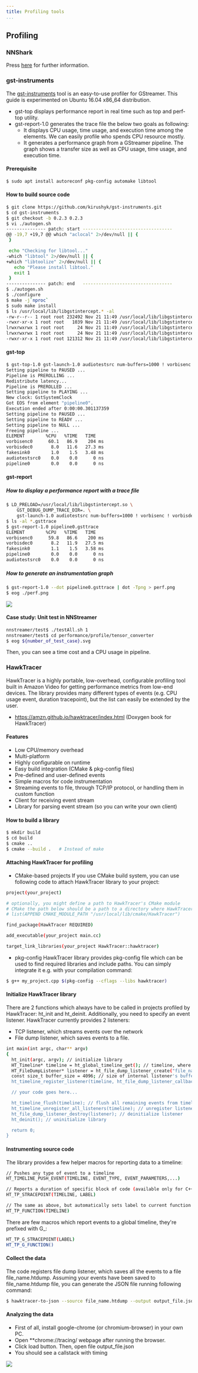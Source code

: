 ```yaml
---
title: Profiling tools
...
```


## Profiling

### NNShark

Press [here](https://github.com/nnstreamer/nnshark) for further information.

### gst-instruments
The [gst-instruments](https://github.com/kirushyk/gst-instruments) tool is an easy-to-use profiler for GStreamer.
This guide is experimented on Ubuntu 16.04 x86_64 distribution.
* gst-top displays performance report in real time such as top and perf-top utility.
* gst-report-1.0 generates the trace file the below two goals as following:
   * It displays CPU usage, time usage, and execution time among the elements. We can easily profile who spends CPU resource mostly.
   * It generates a performance graph from a GStreamer pipeline. The graph shows a transfer size as well as CPU usage, time usage, and execution time.

#### Prerequisite
```bash
$ sudo apt install autoreconf pkg-config automake libtool
```

#### How to build source code
```bash
$ git clone https://github.com/kirushyk/gst-instruments.git
$ cd gst-instruments
$ git checkout -b 0.2.3 0.2.3
$ vi ./autogen.sh
--------------- patch: start ----------------------------------
@@ -19,7 +19,7 @@ which "aclocal" 2>/dev/null || {
 }

 echo "Checking for libtool..."
-which "libtool" 2>/dev/null || {
+which "libtoolize" 2>/dev/null || {
   echo "Please install libtool."
   exit 1
 }
--------------- patch: end   ----------------------------------
$ ./autogen.sh
$ ./configure
$ make -j`nproc`
$ sudo make install
$ ls /usr/local/lib/libgstintercept.* -al
-rw-r--r-- 1 root root 232492 Nov 21 11:49 /usr/local/lib/libgstintercept.a
-rwxr-xr-x 1 root root   1039 Nov 21 11:49 /usr/local/lib/libgstintercept.la
lrwxrwxrwx 1 root root     24 Nov 21 11:49 /usr/local/lib/libgstintercept.so -> libgstintercept.so.0.0.0
lrwxrwxrwx 1 root root     24 Nov 21 11:49 /usr/local/lib/libgstintercept.so.0 -> libgstintercept.so.0.0.0
-rwxr-xr-x 1 root root 121312 Nov 21 11:49 /usr/local/lib/libgstintercept.so.0.0.0
```

#### gst-top
```bash
$ gst-top-1.0 gst-launch-1.0 audiotestsrc num-buffers=1000 ! vorbisenc ! vorbisdec ! fakesink
Setting pipeline to PAUSED ...
Pipeline is PREROLLING ...
Redistribute latency...
Pipeline is PREROLLED ...
Setting pipeline to PLAYING ...
New clock: GstSystemClock
Got EOS from element "pipeline0".
Execution ended after 0:00:00.301137359
Setting pipeline to PAUSED ...
Setting pipeline to READY ...
Setting pipeline to NULL ...
Freeing pipeline ...
ELEMENT        %CPU   %TIME   TIME
vorbisenc0      60.1   86.9    204 ms
vorbisdec0       8.0   11.6   27.3 ms
fakesink0        1.0    1.5   3.48 ms
audiotestsrc0    0.0    0.0      0 ns
pipeline0        0.0    0.0      0 ns
```

#### gst-report

##### How to display a performance report with a trace file
```bash
$ LD_PRELOAD=/usr/local/lib/libgstintercept.so \
    GST_DEBUG_DUMP_TRACE_DIR=. \
    gst-launch-1.0 audiotestsrc num-buffers=1000 ! vorbisenc ! vorbisdec ! fakesink
$ ls -al *.gsttrace
$ gst-report-1.0 pipeline0.gsttrace
ELEMENT        %CPU   %TIME   TIME
vorbisenc0      59.8   86.6    200 ms
vorbisdec0       8.2   11.9   27.5 ms
fakesink0        1.1    1.5   3.58 ms
pipeline0        0.0    0.0      0 ns
audiotestsrc0    0.0    0.0      0 ns
```

##### How to generate an instrumentation graph
```bash
$ gst-report-1.0 --dot pipeline0.gsttrace | dot -Tpng > perf.png
$ eog ./perf.png
```
<img src=gst-instruments-perf.png border=0></img>


#### Case study: Unit test in NNStreamer

```bash
nnstreamer/test$ ./testAll.sh 1
nnstreamer/test$ cd performance/profile/tensor_converter
$ eog ${number_of_test_case}.svg
```

Then, you can see a time cost and a CPU usage in pipeline.


### HawkTracer
HawkTracer is a highly portable, low-overhead, configurable profiling tool built in Amazon Video for getting performance metrics from low-end devices.
The library provides many different types of events (e.g. CPU usage event, duration tracepoint), but the list can easily be extended by the user.
* https://amzn.github.io/hawktracer/index.html (Doxygen book for HawkTracer)

#### Features
* Low CPU/memory overhead
* Multi-platform
* Highly configurable on runtime
* Easy build integration (CMake & pkg-config files)
* Pre-defined and user-defined events
* Simple macros for code instrumentation
* Streaming events to file, through TCP/IP protocol, or handling them in custom function
* Client for receiving event stream
* Library for parsing event stream (so you can write your own client)

#### How to build a library
```bash
$ mkdir build
$ cd build
$ cmake ..
$ cmake --build .   # Instead of make
```

#### Attaching HawkTracer for profiling

* CMake-based projects
If you use CMake build system, you can use following code to attach HawkTracer library to your project:
```bash
project(your_project)

# optionally, you might define a path to HawkTracer's CMake module
# CMake the path below should be a path to a directory where HawkTracerConfig.cmake is located, e.g.:
# list(APPEND CMAKE_MODULE_PATH "/usr/local/lib/cmake/HawkTracer")

find_package(HawkTracer REQUIRED)

add_executable(your_project main.cc)

target_link_libraries(your_project HawkTracer::hawktracer)
```
* pkg-config
HawkTracer library provides pkg-config file which can be used to find required libraries and include paths. You can simply integrate it e.g. with your compilation command:
```bash
$ g++ my_project.cpp $(pkg-config --cflags --libs hawktracer)
```

#### Initialize HawkTracer library
There are 2 functions which always have to be called in projects profiled by HawkTracer: ht_init and ht_deinit. Additionally, you need to specify an event listener. HawkTracer currently provides 2 listeners:
* TCP listener, which streams events over the network
* File dump listener, which saves events to a file.
```bash
int main(int argc, char** argv)
{
  ht_init(argc, argv); // initialize library
  HT_Timeline* timeline = ht_global_timeline_get(); // timeline, where all events are posted. You can define your own timeline, or use global timeline
  HT_FileDumpListener* listener = ht_file_dump_listener_create("file_name.htdump", buffer_size, NULL); // initialize listener
  const size_t buffer_size = 4096; // size of internal listener's buffer
  ht_timeline_register_listener(timeline, ht_file_dump_listener_callback, listener); // register listener to a timeline

  // your code goes here...

  ht_timeline_flush(timeline); // flush all remaining events from timeline
  ht_timeline_unregister_all_listeners(timeline); // unregister listeners from timeline
  ht_file_dump_listener_destroy(listener); // deinitialize listener
  ht_deinit(); // uninitialize library

  return 0;
}
```

#### Instrumenting source code

The library provides a few helper macros for reporting data to a timeline:
```bash
// Pushes any type of event to a timeline
HT_TIMELINE_PUSH_EVENT(TIMELINE, EVENT_TYPE, EVENT_PARAMETERS,...)

// Reports a duration of specific block of code (available only for C++ or C GNU compiler)
HT_TP_STRACEPOINT(TIMELINE, LABEL)

// The same as above, but automatically sets label to current function name
HT_TP_FUNCTION(TIMELINE)
```

There are few macros which report events to a global timeline, they're prefixed with G_:
```bash
HT_TP_G_STRACEPOINT(LABEL)
HT_TP_G_FUNCTION()
```

#### Collect the data
The code registers file dump listener, which saves all the events to a file file_name.htdump.
Assuming your events have been saved to file_name.htdump file, you can generate the JSON file running following command:
```bash
$ hawktracer-to-json --source file_name.htdump --output output_file.json
```

#### Analyzing the data
* First of all, install google-chrome (or chromium-browser) in your own PC.
* Open **chrome://tracing/ webpage after running the browser.
* Click load button. Then, open file output_file.json
* You should see a callstack with timing

<img src=hawktracer-chrome-tracing-out.png border=0></img>
